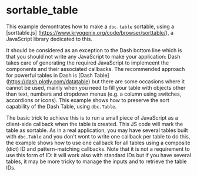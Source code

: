 # sortable_table

This example demontrates how to make a `dbc.table` sortable, using a [sorttable.js]
(https://www.kryogenix.org/code/browser/sorttable/), a JavaScript library dedicated to this.

It should be considered as an exception to the Dash bottom line which is that you should not write any JavaScript
to make your application: Dash takes care of generating the required JavaScript to implemeent the components and
their associated callbacks. The recommended approach for powerful tables in Dash is [Dash Table]
(https://dash.plotly.com/datatable) but there are some occasions where it cannot be used, mainly when you need
to fill your table with objects other than text, numbers and dropdown menus (e.g. a column using switches, accordions
or icons). This example shows how to preserve the sort capability of the Dash Table, using `dbc.Table`. 

The basic trick to achieve this is to run a small piece of JavaScript as a client-side callback when the table is
created. This JS code will mark the table as sortable. As in a real application, you may have several tables built 
with `dbc.Table` and you don't wont to write one callback per table to do this, the example shows how to use one
callback for all tables using a composite (dict) ID and pattern-matching callbacks. Note that it is not a requirement
to use this form of ID: it will work also with standard IDs but if you have several tables, it may be more tricky to
manage the inputs and to retrieve the table IDs.